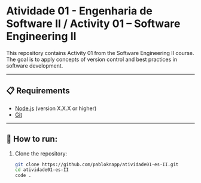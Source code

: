 # Atividade 01 - Engenharia de Software II / Activity 01 – Software Engineering II

This repository contains Activity 01 from the Software Engineering II course.
The goal is to apply concepts of version control and best practices in software development.

---

## 📋 Requirements
- [Node.js](https://nodejs.org/) (version X.X.X or higher)
- [Git](https://git-scm.com/)

---

## 🚀 How to run:

1. Clone the repository:
   ```bash
   git clone https://github.com/pabloknapp/atividade01-es-II.git
   cd atividade01-es-II
   code .
